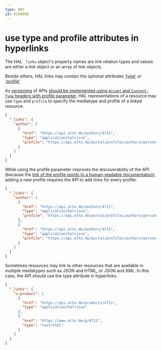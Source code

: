 ```yaml
---
type: MAY
id: R100068
---
```


# use type and profile attributes in hyperlinks

The HAL `_links` object's property names are link relation types and values are either a link object or an array of link objects.

Beside others, HAL links may contain the optional attributes ['type'](https://tools.ietf.org/html/draft-kelly-json-hal-08#section-5.3) or ['profile'](https://tools.ietf.org/html/draft-kelly-json-hal-08#section-5.6)

As [versioning](/guidelines/030_REST-Guidelines/050_Versioning/index.md) of APIs [should be implemented using `Accept` and `Content-Type` headers with profile parameter](@guidelines/R000030), HAL representations of a resource may use `type` and `profile` to specify the mediatype and profile of a linked resource.

```json
{
  "_links": {
    "author": [
      {
        "href": "https://api.otto.de/authors/4711",
        "type": "application/hal+json",
        "profile": "https://api.otto.de/portal/profiles/authors/person+v1"
      }
    ]
  }
}
```

While using the profile parameter improves the discoverability of the API (because the [link of the profile points to a human-readable documentation](@guidelines/R100066)), adding a new profile requires the API to add links for every profile:

```json
{
  "_links": {
    "author": [
      {
        "href": "https://api.otto.de/authors/4711",
        "type": "application/hal+json",
        "profile": "https://api.otto.de/portal/profiles/authors/person+v1"
      },
      {
        "href": "https://api.otto.de/authors/4711",
        "type": "application/hal+json",
        "profile": "https://api.otto.de/portal/profiles/authors/person+v2"
      }
    ]
  }
}
```

Sometimes resources may link to other resources that are available in multiple mediatypes such as JSON and HTML, or JSON and XML.
In this case, the API should use the type attribute in hyperlinks:

```json
{
  "_links": {
    "o:product": [
      {
        "href": "https://api.otto.de/products/4711",
        "type": "application/hal+json"
      },
      {
        "href": "https://www.otto.de/p/4711",
        "type": "text/html"
      }
    ]
  }
}
```
